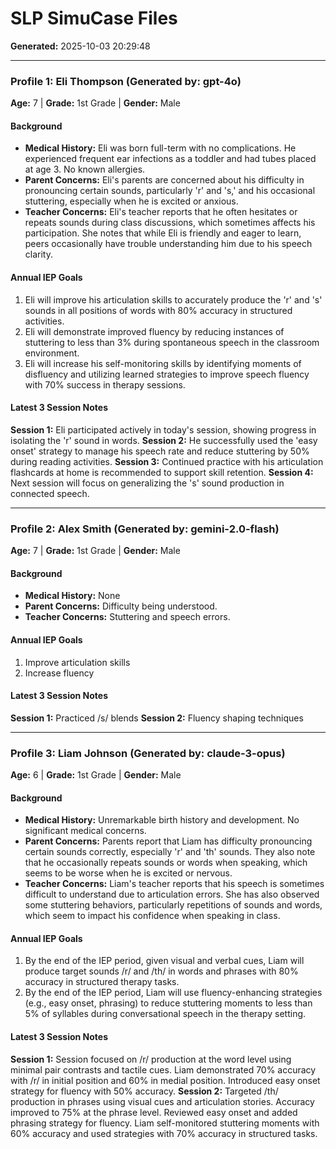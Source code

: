 # SLP SimuCase Files
**Generated:** 2025-10-03 20:29:48


---
### **Profile 1: Eli Thompson** (Generated by: gpt-4o)
**Age:** 7 | **Grade:** 1st Grade | **Gender:** Male

#### Background
- **Medical History:** Eli was born full-term with no complications. He experienced frequent ear infections as a toddler and had tubes placed at age 3. No known allergies.
- **Parent Concerns:** Eli's parents are concerned about his difficulty in pronouncing certain sounds, particularly 'r' and 's,' and his occasional stuttering, especially when he is excited or anxious.
- **Teacher Concerns:** Eli's teacher reports that he often hesitates or repeats sounds during class discussions, which sometimes affects his participation. She notes that while Eli is friendly and eager to learn, peers occasionally have trouble understanding him due to his speech clarity.

#### Annual IEP Goals
1. Eli will improve his articulation skills to accurately produce the 'r' and 's' sounds in all positions of words with 80% accuracy in structured activities.
2. Eli will demonstrate improved fluency by reducing instances of stuttering to less than 3% during spontaneous speech in the classroom environment.
3. Eli will increase his self-monitoring skills by identifying moments of disfluency and utilizing learned strategies to improve speech fluency with 70% success in therapy sessions.

#### Latest 3 Session Notes
**Session 1:** Eli participated actively in today's session, showing progress in isolating the 'r' sound in words.
**Session 2:** He successfully used the 'easy onset' strategy to manage his speech rate and reduce stuttering by 50% during reading activities.
**Session 3:** Continued practice with his articulation flashcards at home is recommended to support skill retention.
**Session 4:** Next session will focus on generalizing the 's' sound production in connected speech.

---
### **Profile 2: Alex Smith** (Generated by: gemini-2.0-flash)
**Age:** 7 | **Grade:** 1st Grade | **Gender:** Male

#### Background
- **Medical History:** None
- **Parent Concerns:** Difficulty being understood.
- **Teacher Concerns:** Stuttering and speech errors.

#### Annual IEP Goals
1. Improve articulation skills
2. Increase fluency

#### Latest 3 Session Notes
**Session 1:** Practiced /s/ blends
**Session 2:** Fluency shaping techniques

---
### **Profile 3: Liam Johnson** (Generated by: claude-3-opus)
**Age:** 6 | **Grade:** 1st Grade | **Gender:** Male

#### Background
- **Medical History:** Unremarkable birth history and development. No significant medical concerns.
- **Parent Concerns:** Parents report that Liam has difficulty pronouncing certain sounds correctly, especially 'r' and 'th' sounds. They also note that he occasionally repeats sounds or words when speaking, which seems to be worse when he is excited or nervous.
- **Teacher Concerns:** Liam's teacher reports that his speech is sometimes difficult to understand due to articulation errors. She has also observed some stuttering behaviors, particularly repetitions of sounds and words, which seem to impact his confidence when speaking in class.

#### Annual IEP Goals
1. By the end of the IEP period, given visual and verbal cues, Liam will produce target sounds /r/ and /th/ in words and phrases with 80% accuracy in structured therapy tasks.
2. By the end of the IEP period, Liam will use fluency-enhancing strategies (e.g., easy onset, phrasing) to reduce stuttering moments to less than 5% of syllables during conversational speech in the therapy setting.

#### Latest 3 Session Notes
**Session 1:** Session focused on /r/ production at the word level using minimal pair contrasts and tactile cues. Liam demonstrated 70% accuracy with /r/ in initial position and 60% in medial position. Introduced easy onset strategy for fluency with 50% accuracy.
**Session 2:** Targeted /th/ production in phrases using visual cues and articulation stories. Accuracy improved to 75% at the phrase level. Reviewed easy onset and added phrasing strategy for fluency. Liam self-monitored stuttering moments with 60% accuracy and used strategies with 70% accuracy in structured tasks.
